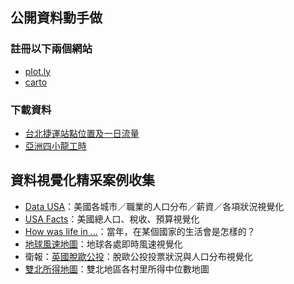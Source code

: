 ## 公開資料動手做

### 註冊以下兩個網站

- [plot.ly](https://plot.ly/)
- [carto](https://carto.com)

### 下載資料

- [台北捷運站點位置及一日流量](https://plot.ly/~missmoss/10/)
- [亞洲四小龍工時](https://plot.ly/~missmoss/6/)

## 資料視覺化精采案例收集

- [Data USA](https://datausa.io/)：美國各城市／職業的人口分布／薪資／各項狀況視覺化
- [USA Facts](http://usafacts.org/)：美國總人口、稅收、預算視覺化
- [How was life in ...](http://gitvfd.github.io/How-was-life/)：當年，在某個國家的生活會是怎樣的？
- [地球風速地圖](https://earth.nullschool.net/)：地球各處即時風速視覺化
- 衛報：[英國脫歐公投](https://www.theguardian.com/politics/ng-interactive/2016/jun/23/eu-referendum-live-results-and-analysis)：脫歐公投投票狀況與人口分布視覺化
- [雙北所得地圖](https://missmoss.github.io/taipei-income-map/)：雙北地區各村里所得中位數地圖
